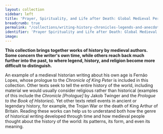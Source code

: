 ```yaml
---
layout: collection
sidebar: left
title: 'Prayer, Spirituality, and Life after Death: Global Medieval Perspectives'
breadcrumb: true
permalink: "/collections/writing-history-chronicles-legends-and-anecdotes/"
identifier: 'Prayer Spirituality and Life after Death: Global Medieval Perspectives'
image: 
---
```


<p><strong>This collection brings together works of history by medieval authors. Some concern the writer's&nbsp;own time, while&nbsp;others reach back much further into the past,&nbsp;to where legend, history, and religion&nbsp;become more difficult to distinguish.</strong></p><p>An example of a medieval historian writing about his own age is Fernão Lopes, whose prologue to the <em>Chronicle of King Peter</em> is included in this collection. Other texts seek to tell the entire history of the world, including material we would usually consider religious rather than historical (examples of this include the <em>Chronicle [Prologue]</em> by Jakob Twinger and the <em>Prologue to the Book of Histories</em>). Yet other texts retell events in ancient or legendary history, for example, the Trojan War or the death of King Arthur of Britain. Reading these works can help us to understand both how the genre of historical writing developed through time and how medieval people thought about the history of the world: its patterns, its form, and even its meaning.</p>